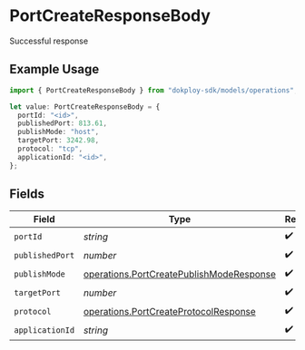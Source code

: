 # PortCreateResponseBody

Successful response

## Example Usage

```typescript
import { PortCreateResponseBody } from "dokploy-sdk/models/operations";

let value: PortCreateResponseBody = {
  portId: "<id>",
  publishedPort: 813.61,
  publishMode: "host",
  targetPort: 3242.98,
  protocol: "tcp",
  applicationId: "<id>",
};
```

## Fields

| Field                                                                                                | Type                                                                                                 | Required                                                                                             | Description                                                                                          |
| ---------------------------------------------------------------------------------------------------- | ---------------------------------------------------------------------------------------------------- | ---------------------------------------------------------------------------------------------------- | ---------------------------------------------------------------------------------------------------- |
| `portId`                                                                                             | *string*                                                                                             | :heavy_check_mark:                                                                                   | N/A                                                                                                  |
| `publishedPort`                                                                                      | *number*                                                                                             | :heavy_check_mark:                                                                                   | N/A                                                                                                  |
| `publishMode`                                                                                        | [operations.PortCreatePublishModeResponse](../../models/operations/portcreatepublishmoderesponse.md) | :heavy_check_mark:                                                                                   | N/A                                                                                                  |
| `targetPort`                                                                                         | *number*                                                                                             | :heavy_check_mark:                                                                                   | N/A                                                                                                  |
| `protocol`                                                                                           | [operations.PortCreateProtocolResponse](../../models/operations/portcreateprotocolresponse.md)       | :heavy_check_mark:                                                                                   | N/A                                                                                                  |
| `applicationId`                                                                                      | *string*                                                                                             | :heavy_check_mark:                                                                                   | N/A                                                                                                  |